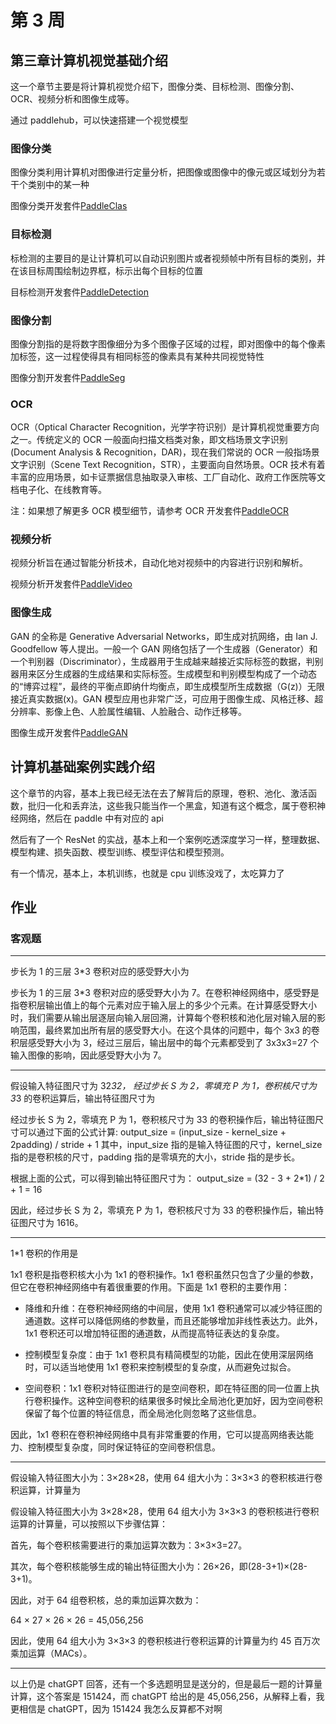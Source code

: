 # 第 3 周

## 第三章计算机视觉基础介绍

这一个章节主要是将计算机视觉介绍下，图像分类、目标检测、图像分割、OCR、视频分析和图像生成等。

通过 paddlehub，可以快速搭建一个视觉模型

### 图像分类

图像分类利用计算机对图像进行定量分析，把图像或图像中的像元或区域划分为若干个类别中的某一种

图像分类开发套件[PaddleClas](https://github.com/PaddlePaddle/PaddleClas)

### 目标检测

标检测的主要目的是让计算机可以自动识别图片或者视频帧中所有目标的类别，并在该目标周围绘制边界框，标示出每个目标的位置

目标检测开发套件[PaddleDetection](https://github.com/PaddlePaddle/PaddleDetection)

### 图像分割

图像分割指的是将数字图像细分为多个图像子区域的过程，即对图像中的每个像素加标签，这一过程使得具有相同标签的像素具有某种共同视觉特性

图像分割开发套件[PaddleSeg](https://github.com/PaddlePaddle/PaddleSeg)

### OCR

OCR（Optical Character Recognition，光学字符识别）是计算机视觉重要方向之一。传统定义的 OCR 一般面向扫描文档类对象，即文档场景文字识别(Document Analysis & Recognition，DAR)，现在我们常说的 OCR 一般指场景文字识别（Scene Text Recognition，STR），主要面向自然场景。OCR 技术有着丰富的应用场景，如卡证票据信息抽取录入审核、工厂自动化、政府工作医院等文档电子化、在线教育等。

注：如果想了解更多 OCR 模型细节，请参考 OCR 开发套件[PaddleOCR](https://github.com/PaddlePaddle/PaddleOCR)

### 视频分析

视频分析旨在通过智能分析技术，自动化地对视频中的内容进行识别和解析。

视频分析开发套件[PaddleVideo](https://github.com/PaddlePaddle/PaddleVideo)

### 图像生成

GAN 的全称是 Generative Adversarial Networks，即生成对抗网络，由 Ian J. Goodfellow 等人提出。一般一个 GAN 网络包括了一个生成器（Generator）和一个判别器（Discriminator），生成器用于生成越来越接近实际标签的数据，判别器用来区分生成器的生成结果和实际标签。生成模型和判别模型构成了一个动态的“博弈过程”，最终的平衡点即纳什均衡点，即生成模型所生成数据（G(z)）无限接近真实数据(x)。GAN 模型应用也非常广泛，可应用于图像生成、风格迁移、超分辨率、影像上色、人脸属性编辑、人脸融合、动作迁移等。

图像生成开发套件[PaddleGAN](https://github.com/PaddlePaddle/PaddleGAN)

## 计算机基础案例实践介绍

这个章节的内容，基本上我已经无法在去了解背后的原理，卷积、池化、激活函数，批归一化和丢弃法，这些我只能当作一个黑盒，知道有这个概念，属于卷积神经网络，然后在 paddle 中有对应的 api

然后有了一个 ResNet 的实战，基本上和一个案例吃透深度学习一样，整理数据、模型构建、损失函数、模型训练、模型评估和模型预测。

有一个情况，基本上，本机训练，也就是 cpu 训练没戏了，太吃算力了

## 作业

### 客观题

---

步长为 1 的三层 3\*3 卷积对应的感受野大小为

步长为 1 的三层 3\*3 卷积对应的感受野大小为 7。在卷积神经网络中，感受野是指卷积层输出值上的每个元素对应于输入层上的多少个元素。在计算感受野大小时，我们需要从输出层逐层向输入层回溯，计算每个卷积核和池化层对输入层的影响范围，最终累加出所有层的感受野大小。在这个具体的问题中，每个 3x3 的卷积层感受野大小为 3，经过三层后，输出层中的每个元素都受到了 3x3x3=27 个输入图像的影响，因此感受野大小为 7。

---

假设输入特征图尺寸为 32*32， 经过步长 S 为 2，零填充 P 为 1，卷积核尺寸为 3*3 的卷积运算后，输出特征图尺寸为

经过步长 S 为 2，零填充 P 为 1，卷积核尺寸为 33 的卷积操作后，输出特征图尺寸可以通过下面的公式计算: output_size = (input_size - kernel_size + 2padding) / stride + 1 其中，input_size 指的是输入特征图的尺寸，kernel_size 指的是卷积核的尺寸，padding 指的是零填充的大小，stride 指的是步长。

根据上面的公式，可以得到输出特征图尺寸为： output_size = (32 - 3 + 2\*1) / 2 + 1 = 16

因此，经过步长 S 为 2，零填充 P 为 1，卷积核尺寸为 33 的卷积操作后，输出特征图尺寸为 1616。

---

1\*1 卷积的作用是

1x1 卷积是指卷积核大小为 1x1 的卷积操作。1x1 卷积虽然只包含了少量的参数，但它在卷积神经网络中有着很重要的作用。下面是 1x1 卷积的主要作用：

- 降维和升维：在卷积神经网络的中间层，使用 1x1 卷积通常可以减少特征图的通道数。这样可以降低网络的参数量，而且还能够增加非线性表达力。此外，1x1 卷积还可以增加特征图的通道数，从而提高特征表达的复杂度。

- 控制模型复杂度：由于 1x1 卷积具有精简模型的功能，因此在使用深层网络时，可以适当地使用 1x1 卷积来控制模型的复杂度，从而避免过拟合。

- 空间卷积：1x1 卷积对特征图进行的是空间卷积，即在特征图的同一位置上执行卷积操作。这种空间卷积的结果很多时候比全局池化更加好，因为空间卷积保留了每个位置的特征信息，而全局池化则忽略了这些信息。

因此，1x1 卷积在卷积神经网络中具有非常重要的作用，它可以提高网络表达能力、控制模型复杂度，同时保证特征的空间卷积信息。

---

假设输入特征图大小为：3×28×28，使用 64 组大小为：3×3×3 的卷积核进行卷积运算，计算量为

假设输入特征图大小为 3×28×28，使用 64 组大小为 3×3×3 的卷积核进行卷积运算的计算量，可以按照以下步骤估算：

首先，每个卷积核需要进行的乘加运算次数为：3×3×3=27。

其次，每个卷积核能够生成的输出特征图大小为：26×26，即(28-3+1)×(28-3+1)。

因此，对于 64 组卷积核，总的乘加运算次数为：

64 × 27 × 26 × 26 = 45,056,256

因此，使用 64 组大小为 3×3×3 的卷积核进行卷积运算的计算量为约 45 百万次乘加运算（MACs）。

---

以上仍是 chatGPT 回答，还有一个多选题明显是送分的，但是最后一题的计算量计算，这个答案是 151424，而 chatGPT 给出的是 45,056,256，从解释上看，我更相信是 chatGPT，因为 151424 我怎么反算都不对啊
